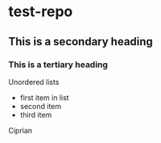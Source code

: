 test-repo
=========

## This is a secondary heading

### This is a tertiary heading

Unordered lists
* first item in list
* second item
* third item
 
Ciprian
